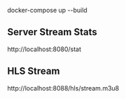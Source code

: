 docker-compose up --build

## Server Stream Stats
http://localhost:8080/stat

## HLS Stream
http://localhost:8088/hls/stream.m3u8

